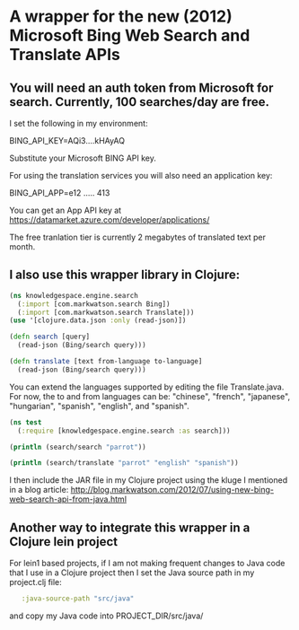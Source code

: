 A wrapper for the new (2012) Microsoft Bing Web Search and Translate APIs
=========================================================================

You will need an auth token from Microsoft for search. Currently, 100 searches/day are free.
--------------------------------------------------------------------------------------------

I set the following in my environment:

BING_API_KEY=AQi3....kHAyAQ

Substitute your Microsoft BING API key.

For using the translation services you will also need an application key:

BING_API_APP=e12 ..... 413

You can get an App API key at https://datamarket.azure.com/developer/applications/

The free tranlation tier is currently 2 megabytes of translated text per month.

I also use this wrapper library in Clojure:
-------------------------------------------

```clojure
(ns knowledgespace.engine.search
  (:import [com.markwatson.search Bing])
  (:import [com.markwatson.search Translate]))
(use '[clojure.data.json :only (read-json)])

(defn search [query]
  (read-json (Bing/search query)))

(defn translate [text from-language to-language]
  (read-json (Bing/search query)))

```

You can extend the languages supported by editing the file Translate.java. For now, the to and from languages can be: "chinese", "french", "japanese", "hungarian", "spanish", "english", and "spanish".


```clojure
(ns test
  (:require [knowledgespace.engine.search :as search]))

(println (search/search "parrot"))

(println (search/translate "parrot" "english" "spanish"))
```

I then include the JAR file in my Clojure project using the kluge I mentioned in a blog article: http://blog.markwatson.com/2012/07/using-new-bing-web-search-api-from-java.html

Another way to integrate this wrapper in a Clojure lein project
---------------------------------------------------------------

For lein1 based projects, if I am not making frequent changes to Java code that I use in a Clojure project then I set the Java source path in my project.clj file:

```clojure
   :java-source-path "src/java"
```

and copy my Java code into PROJECT_DIR/src/java/



